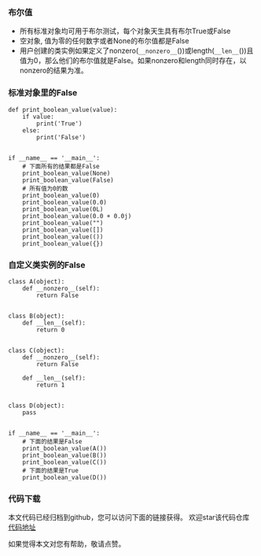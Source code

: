 ### 布尔值
- 所有标准对象均可用于布尔测试，每个对象天生具有布尔True或False
- 空对象, 值为零的任何数字或者None的布尔值都是False
- 用户创建的类实例如果定义了nonzero(`__nonzero__`())或length(`__len__`())且值为0，那么他们的布尔值就是False。如果nonzero和length同时存在，以nonzero的结果为准。

### 标准对象里的False
```
def print_boolean_value(value):
    if value:
        print('True')
    else:
        print('False')


if __name__ == '__main__':
    # 下面所有的结果都是False
    print_boolean_value(None)
    print_boolean_value(False)
    # 所有值为0的数
    print_boolean_value(0)
    print_boolean_value(0.0)
    print_boolean_value(0L)
    print_boolean_value(0.0 + 0.0j)
    print_boolean_value("")
    print_boolean_value([])
    print_boolean_value(())
    print_boolean_value({})
```


### 自定义类实例的False
```
class A(object):
    def __nonzero__(self):
        return False


class B(object):
    def __len__(self):
        return 0


class C(object):
    def __nonzero__(self):
        return False

    def __len__(self):
        return 1


class D(object):
    pass


if __name__ == '__main__':
    # 下面的结果是False
    print_boolean_value(A())
    print_boolean_value(B())
    print_boolean_value(C())
    # 下面的结果是True
    print_boolean_value(D())
```

### 代码下载
本文代码已经归档到github，您可以访问下面的链接获得。  欢迎star该代码仓库
[代码地址](https://github.com/jumper2014/PyCodeComplete/tree/master/practice/type/20180204)

如果觉得本文对您有帮助，敬请点赞。
